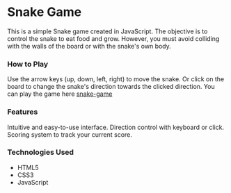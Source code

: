 # Snake Game

This is a simple Snake game created in JavaScript. The objective is to control the snake to eat food and grow. However, you must avoid colliding with the walls of the board or with the snake's own body.

### How to Play
Use the arrow keys (up, down, left, right) to move the snake.
Or click on the board to change the snake's direction towards the clicked direction.
You can play the game here [snake-game](https://ruthinunes.github.io/snakeGame/)

### Features
Intuitive and easy-to-use interface.
Direction control with keyboard or click.
Scoring system to track your current score.


### Technologies Used
- HTML5
- CSS3
- JavaScript